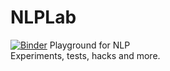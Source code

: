 # NLPLab
[![Binder](https://mybinder.org/badge.svg)](https://mybinder.org/v2/gh/torayeff/NLPLab/master)
Playground for NLP<br/>
Experiments, tests, hacks and more.<br/>
